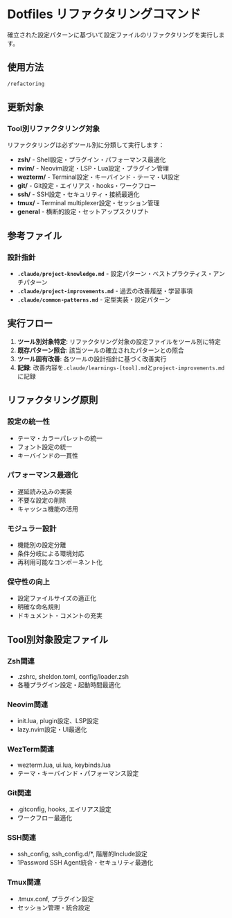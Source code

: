 # Dotfiles リファクタリングコマンド

確立された設定パターンに基づいて設定ファイルのリファクタリングを実行します。

## 使用方法

```bash
/refactoring
```

## 更新対象

### Tool別リファクタリング対象

リファクタリングは必ずツール別に分類して実行します：

- **zsh/** - Shell設定・プラグイン・パフォーマンス最適化
- **nvim/** - Neovim設定・LSP・Lua設定・プラグイン管理
- **wezterm/** - Terminal設定・キーバインド・テーマ・UI設定
- **git/** - Git設定・エイリアス・hooks・ワークフロー
- **ssh/** - SSH設定・セキュリティ・接続最適化
- **tmux/** - Terminal multiplexer設定・セッション管理
- **general** - 横断的設定・セットアップスクリプト

## 参考ファイル

### 設計指針

- **`.claude/project-knowledge.md`** - 設定パターン・ベストプラクティス・アンチパターン
- **`.claude/project-improvements.md`** - 過去の改善履歴・学習事項
- **`.claude/common-patterns.md`** - 定型実装・設定パターン

## 実行フロー

1. **ツール別対象特定**: リファクタリング対象の設定ファイルをツール別に特定
2. **既存パターン照合**: 該当ツールの確立されたパターンとの照合
3. **ツール固有改善**: 各ツールの設計指針に基づく改善実行
4. **記録**: 改善内容を`.claude/learnings-[tool].md`と`project-improvements.md`に記録

## リファクタリング原則

### 設定の統一性

- テーマ・カラーパレットの統一
- フォント設定の統一
- キーバインドの一貫性

### パフォーマンス最適化

- 遅延読み込みの実装
- 不要な設定の削除
- キャッシュ機能の活用

### モジュラー設計

- 機能別の設定分離
- 条件分岐による環境対応
- 再利用可能なコンポーネント化

### 保守性の向上

- 設定ファイルサイズの適正化
- 明確な命名規則
- ドキュメント・コメントの充実

## Tool別対象設定ファイル

### Zsh関連

- .zshrc, sheldon.toml, config/loader.zsh
- 各種プラグイン設定・起動時間最適化

### Neovim関連

- init.lua, plugin設定、LSP設定
- lazy.nvim設定・UI最適化

### WezTerm関連

- wezterm.lua, ui.lua, keybinds.lua
- テーマ・キーバインド・パフォーマンス設定

### Git関連

- .gitconfig, hooks, エイリアス設定
- ワークフロー最適化

### SSH関連

- ssh_config, ssh_config.d/\*, 階層的Include設定
- 1Password SSH Agent統合・セキュリティ最適化

### Tmux関連

- .tmux.conf, プラグイン設定
- セッション管理・統合設定

